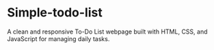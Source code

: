 # Simple-todo-list
A clean and responsive To-Do List webpage built with HTML, CSS, and JavaScript for managing daily tasks.
